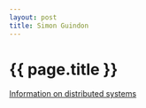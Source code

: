 ```yaml
---
layout: post
title: Simon Guindon
---
```


# {{ page.title }}



[Information on distributed systems](distributed-systems)